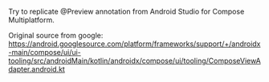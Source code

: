 Try to replicate @Preview annotation from Android Studio for Compose Multiplatform.

Original source from google: 
https://android.googlesource.com/platform/frameworks/support/+/androidx-main/compose/ui/ui-tooling/src/androidMain/kotlin/androidx/compose/ui/tooling/ComposeViewAdapter.android.kt
